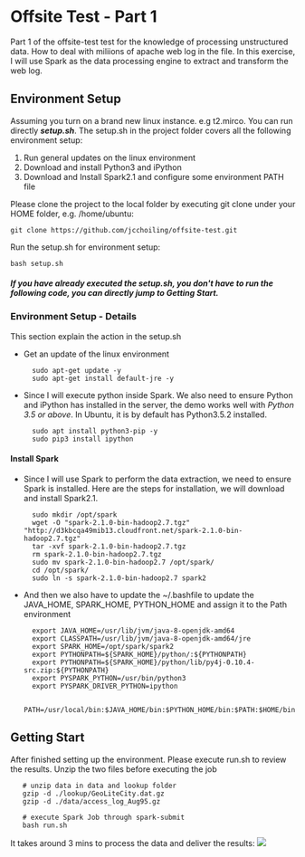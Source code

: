 # Offsite Test - Part 1
Part 1 of the offsite-test test for the knowledge of processing unstructured data. How to deal with miliions of apache web log in the file. In this exercise, I will use Spark as the data processing engine to extract and transform the web log. 

## Environment Setup 
Assuming you turn on a brand new linux instance. e.g t2.mirco. You can run directly ***setup.sh***. The setup.sh in the project folder covers all the following environment setup:

1. Run general updates on the linux environment
2. Download and install Python3 and iPython
3. Download and Install Spark2.1 and configure some environment PATH file

Please clone the project to the local folder by executing git clone under your HOME folder, e.g. /home/ubuntu:

    git clone https://github.com/jcchoiling/offsite-test.git
    
Run the setup.sh for environment setup:

    bash setup.sh 
    
#### *If you have already executed the setup.sh, you don't have to run the following code, you can directly jump to _Getting Start_.*

### Environment Setup - Details
This section explain the action in the setup.sh

* Get an update of the linux environment 

        sudo apt-get update -y
        sudo apt-get install default-jre -y
    
* Since I will execute python inside Spark. We also need to ensure Python and iPython has installed in the server, the demo works well with _Python 3.5 or above_. In Ubuntu, it is by default has Python3.5.2 installed.

        sudo apt install python3-pip -y
        sudo pip3 install ipython

#### Install Spark 
* Since I will use Spark to perform the data extraction, we need to ensure Spark is installed. Here are the steps for installation, we will download and install Spark2.1. 

        sudo mkdir /opt/spark
        wget -O "spark-2.1.0-bin-hadoop2.7.tgz" "http://d3kbcqa49mib13.cloudfront.net/spark-2.1.0-bin-hadoop2.7.tgz"
        tar -xvf spark-2.1.0-bin-hadoop2.7.tgz
        rm spark-2.1.0-bin-hadoop2.7.tgz
        sudo mv spark-2.1.0-bin-hadoop2.7 /opt/spark/
        cd /opt/spark/
        sudo ln -s spark-2.1.0-bin-hadoop2.7 spark2
    
* And then we also have to update the ~/.bashfile to update the JAVA_HOME, SPARK_HOME, PYTHON_HOME and assign it to the Path environment

        export JAVA_HOME=/usr/lib/jvm/java-8-openjdk-amd64
        export CLASSPATH=/usr/lib/jvm/java-8-openjdk-amd64/jre
        export SPARK_HOME=/opt/spark/spark2
        export PYTHONPATH=${SPARK_HOME}/python/:${PYTHONPATH}
        export PYTHONPATH=${SPARK_HOME}/python/lib/py4j-0.10.4-src.zip:${PYTHONPATH}
        export PYSPARK_PYTHON=/usr/bin/python3
        export PYSPARK_DRIVER_PYTHON=ipython
        
        PATH=/usr/local/bin:$JAVA_HOME/bin:$PYTHON_HOME/bin:$PATH:$HOME/bin


## Getting Start
After finished setting up the environment. Please execute run.sh to review the results. Unzip the two files before executing the job
        
       # unzip data in data and lookup folder
       gzip -d ./lookup/GeoLiteCity.dat.gz
       gzip -d ./data/access_log_Aug95.gz
   
       # execute Spark Job through spark-submit
       bash run.sh

It takes around 3 mins to process the data and deliver the results:
<img src="https://i.imgur.com/ad58715.png">

